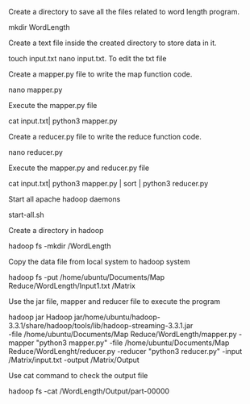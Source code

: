 

Create a directory to save all the files related to word length program.

mkdir WordLength

Create a text file inside the created directory to store data in it.

touch input.txt nano input.txt. To edit the txt file

Create a mapper.py file to write the map function code.

nano mapper.py

Execute the mapper.py file

cat input.txt| python3 mapper.py

Create a reducer.py file to write the reduce function code.

nano reducer.py

Execute the mapper.py and reducer.py file

cat input.txt| python3 mapper.py | sort | python3 reducer.py

Start all apache hadoop daemons

start-all.sh

Create a directory in hadoop

hadoop fs -mkdir /WordLength

Copy the data file from local system to hadoop system

hadoop fs -put /home/ubuntu/Documents/Map Reduce/WordLength/Input1.txt /Matrix

Use the jar file, mapper and reducer file to execute the program

hadoop jar Hadoop jar/home/ubuntu/hadoop-3.3.1/share/hadoop/tools/lib/hadoop-streaming-3.3.1.jar \
-file  /home/ubuntu/Documents/Map Reduce/WordLength/mapper.py -mapper "python3 mapper.py"
-file  /home/ubuntu/Documents/Map Reduce/WordLenght/reducer.py -reducer "python3 reducer.py"
-input /Matrix/input.txt
-output /Matrix/Output

Use cat command to check the output file

hadoop fs -cat /WordLength/Output/part-00000


